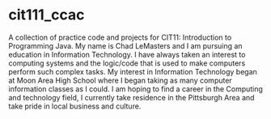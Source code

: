 # cit111_ccac
A collection of practice code and projects for CIT11: Introduction to Programming Java.
My name is Chad LeMasters and I am pursuing an education in Information Technology.
I have always taken an interest to computing systems and the logic/code that is used to make computers perform such complex tasks.
My interest in Information Technology began at Moon Area High School where I began taking as many computer information classes as I could.
I am hoping to find a career in the Computing and technology field, I currently take residence in the Pittsburgh Area and take pride in local business and culture.
